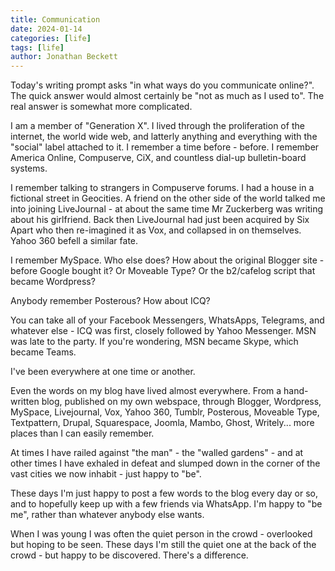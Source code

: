 ```yaml
---
title: Communication
date: 2024-01-14
categories: [life]
tags: [life]
author: Jonathan Beckett
---
```


Today's writing prompt asks "in what ways do you communicate online?". The quick answer would almost certainly be "not as much as I used to". The real answer is somewhat more complicated.

I am a member of "Generation X". I lived through the proliferation of the internet, the world wide web, and latterly anything and everything with the "social" label attached to it. I remember a time before - before. I remember America Online, Compuserve, CiX, and countless dial-up bulletin-board systems.

I remember talking to strangers in Compuserve forums. I had a house in a fictional street in Geocities. A friend on the other side of the world talked me into joining LiveJournal - at about the same time Mr Zuckerberg was writing about his girlfriend. Back then LiveJournal had just been acquired by Six Apart who then re-imagined it as Vox, and collapsed in on themselves. Yahoo 360 befell a similar fate.

I remember MySpace. Who else does? How about the original Blogger site - before Google bought it? Or Moveable Type? Or the b2/cafelog script that became Wordpress?

Anybody remember Posterous? How about ICQ?

You can take all of your Facebook Messengers, WhatsApps, Telegrams, and whatever else - ICQ was first, closely followed by Yahoo Messenger. MSN was late to the party. If you're wondering, MSN became Skype, which became Teams.

I've been everywhere at one time or another.

Even the words on my blog have lived almost everywhere. From a hand-written blog, published on my own webspace, through Blogger, Wordpress, MySpace, Livejournal, Vox, Yahoo 360, Tumblr, Posterous, Moveable Type, Textpattern, Drupal, Squarespace, Joomla, Mambo, Ghost, Writely... more places than I can easily remember.

At times I have railed against "the man" - the "walled gardens" - and at other times I have exhaled in defeat and slumped down in the corner of the vast cities we now inhabit - just happy to "be".

These days I'm just happy to post a few words to the blog every day or so, and to hopefully keep up with a few friends via WhatsApp. I'm happy to "be me", rather than whatever anybody else wants.

When I was young I was often the quiet person in the crowd - overlooked but hoping to be seen. These days I'm still the quiet one at the back of the crowd - but happy to be discovered. There's a difference.